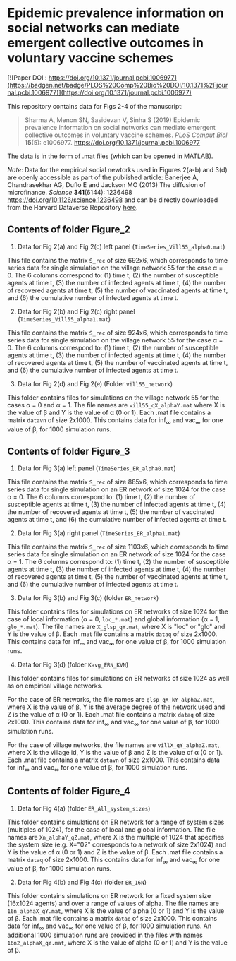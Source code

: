 # Epidemic prevalence information on social networks can mediate emergent collective outcomes in voluntary vaccine schemes

[![Paper DOI : https://doi.org/10.1371/journal.pcbi.1006977](https://badgen.net/badge/PLOS%20Comp%20Bio%20DOI/10.1371%2Fjournal.pcbi.1006977)](https://doi.org/10.1371/journal.pcbi.1006977)

This repository contains data for Figs 2-4 of the manuscript:

> Sharma A, Menon SN, Sasidevan V, Sinha S (2019) Epidemic prevalence information on social networks can mediate emergent collective outcomes in voluntary vaccine schemes. _PLoS Comput Biol_ <b>15</b>(5): e1006977. 
> https://doi.org/10.1371/journal.pcbi.1006977

The data is in the form of .mat files (which can be opened in MATLAB).

*Note*: Data for the empirical social newtorks used in Figures 2(a-b) and 3(d) are openly accessible as part of the published article:
Banerjee A, Chandrasekhar AG, Duflo E and Jackson MO (2013) The diffusion of microfinance. _Science_ <b>341</b>(6144): 1236498 https://doi.org/10.1126/science.1236498 
and can be directly downloaded from the Harvard Dataverse Repository [here](https://dataverse.harvard.edu/dataset.xhtml?persistentId=hdl:1902.1/21538).

## Contents of folder **Figure_2**

1. Data for Fig 2(a) and Fig 2(c) left panel (```TimeSeries_Vill55_alpha0.mat```)

This file contains the matrix ```S_rec``` of size 692x6, which corresponds to time series data for single simulation on the village network 55 for the case &alpha; = 0. The 6 columns correspond to: (1) time t, (2) the number of susceptible agents at time t, (3) the number of infected agents at time t, (4) the number of recovered agents at time t, (5) the number of vaccinated agents at time t, and (6) the cumulative number of infected agents at time t.

2. Data for Fig 2(b) and Fig 2(c) right panel (```TimeSeries_Vill55_alpha1.mat```)

This file contains the matrix ```S_rec``` of size 924x6, which corresponds to time series data for single simulation on the village network 55 for the case &alpha; = 0. The 6 columns correspond to: (1) time t, (2) the number of susceptible agents at time t, (3) the number of infected agents at time t, (4) the number of recovered agents at time t, (5) the number of vaccinated agents at time t, and (6) the cumulative number of infected agents at time t.

3. Data for Fig 2(d) and Fig 2(e) (Folder ```vill55_network```)

This folder contains files for simulations on the village network 55 for the cases &alpha; = 0 and &alpha; = 1. The file names are ```vill55_qX_alphaY.mat``` where X is the value of &beta; and Y is the value of &alpha; (0 or 1). Each .mat file contains a matrix ```datavn``` of size 2x1000. This contains data for inf<sub>&infin;</sub> and vac<sub>&infin;</sub> for one value of &beta;, for 1000 simulation runs.

## Contents of folder **Figure_3**

1. Data for Fig 3(a) left panel (```TimeSeries_ER_alpha0.mat```)

This file contains the matrix ```S_rec``` of size 885x6, which corresponds to time series data for single simulation on an ER network of size 1024 for the case &alpha; = 0. The 6 columns correspond to: (1) time t, (2) the number of susceptible agents at time t, (3) the number of infected agents at time t, (4) the number of recovered agents at time t, (5) the number of vaccinated agents at time t, and (6) the cumulative number of infected agents at time t.

2. Data for Fig 3(a) right panel (```TimeSeries_ER_alpha1.mat```)

This file contains the matrix ```S_rec``` of size 1103x6, which corresponds to time series data for single simulation on an ER network of size 1024 for the case &alpha; = 1. The 6 columns correspond to: (1) time t, (2) the number of susceptible agents at time t, (3) the number of infected agents at time t, (4) the number of recovered agents at time t, (5) the number of vaccinated agents at time t, and (6) the cumulative number of infected agents at time t.

3. Data for Fig 3(b) and Fig 3(c) (folder ```ER_network```)

This folder contains files for simulations on ER networks of size 1024 for the case of local information (&alpha; = 0, ```loc_*.mat```) and global information (&alpha; = 1, ```glo_*.mat```). The file names are ```X_glsp_qY.mat```, where X is "loc" or "glo" and Y is the value of &beta;. Each .mat file contains a matrix ```dataq``` of size 2x1000. This contains data for inf<sub>&infin;</sub> and vac<sub>&infin;</sub> for one value of &beta;, for 1000 simulation runs.

4. Data for Fig 3(d) (folder ```Kavg_ERN_KVN```)

This folder contains files for simulations on ER networks of size 1024 as well as on empirical village networks.

For the case of ER networks, the file names are ```glsp_qX_kY_alphaZ.mat```, where X is the value of &beta;, Y is the average degree of the network used and Z is the value of &alpha; (0 or 1). Each .mat file contains a matrix ```dataq``` of size 2x1000. This contains data for inf<sub>&infin;</sub> and vac<sub>&infin;</sub> for one value of &beta;, for 1000 simulation runs.

For the case of village networks, the file names are ```villX_qY_alphaZ.mat```, where X is the village id, Y is the value of &beta; and Z is the value of &alpha; (0 or 1). Each .mat file contains a matrix ```datavn``` of size 2x1000. This contains data for inf<sub>&infin;</sub> and vac<sub>&infin;</sub> for one value of &beta;, for 1000 simulation runs.

## Contents of folder **Figure_4**

1. Data for Fig 4(a) (folder ```ER_All_system_sizes```)

This folder contains simulations on ER network for a range of system sizes (multiples of 1024), for the case of local and global information. The file names are ```Xn_alphaY_qZ.mat```, where X is the multiple of 1024 that specifies the system size (e.g. X="02" corresponds to a network of size 2x1024) and Y is the value of &alpha; (0 or 1) and Z is the value of &beta;. Each .mat file contains a matrix ```dataq``` of size 2x1000. This contains data for inf<sub>&infin;</sub> and vac<sub>&infin;</sub> for one value of &beta;, for 1000 simulation runs.

2. Data for Fig 4(b) and Fig 4(c) (folder ```ER_16N```)

This folder contains simulations on ER network for a fixed system size (16x1024 agents) and over a range of values of alpha. The file names are ```16n_alphaX_qY.mat```, where X is the value of alpha (0 or 1) and Y is the value of &beta;. Each .mat file contains a matrix ```dataq``` of size 2x1000. This contains data for inf<sub>&infin;</sub> and vac<sub>&infin;</sub> for one value of &beta;, for 1000 simulation runs. An additional 1000 simulation runs are provided in the files with names ```16n2_alphaX_qY.mat```, where X is the value of alpha (0 or 1) and Y is the value of &beta;.
